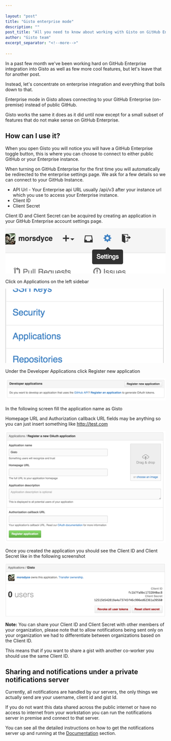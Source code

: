 ```yaml
---

layout: "post"
title: "Gisto enterprise mode"
description: ""
post_title: "All you need to know about working with Gisto on GitHub Enterprise"
author: "Gisto team"
excerpt_separator: "<!--more-->"

---
```


In a past few month we've been working hard on GitHub Enterprise integration into Gisto as well as few more cool features, but let's leave that for another post.

Instead, let's concentrate on enterprise integration and everything that boils down to that.

<!--more-->

Enterprise mode in Gisto allows connecting to your GitHub Enterprise (on-premise) instead of public GitHub.

Gisto works the same it does as it did until now except for a small subset of features that do not make sense on GitHub Enterprise.

## How can I use it?

When you open Gisto you will notice you will have a GitHub Enterprise toggle button, this is where you can choose to connect to
either public GitHub or your Enterprise instance.

When turning on GitHub Enterprise for the first time you will automatically be redirected to the enterprise settings page.
We ask for a few details so we can connect to your GitHub Instance.

* API Url - Your Enterprise api URL usually /api/v3 after your instance url which you use to access your Enterprise instance.
* Client ID
* Client Secret

Client ID and Client Secret can be acquired by creating an application in your GitHub Enterprise account settings page.

![Account settings](/images/blog/post-enterprise-mode/step1.png)

Click on Applications on the left sidebar

![Account settings](/images/blog/post-enterprise-mode/step2.png)

Under the Developer Applications click Register new application

![Developer Applications](/images/blog/post-enterprise-mode/step3.png)

In the following screen fill the application name as Gisto

Homepage URL and Authorization callback URL fields may be anything so you can just insert something like http://test.com

![Register Application](/images/blog/post-enterprise-mode/step4.png)

Once you created the application you should see the Client ID and Client Secret like in the following screenshot

![Application Details](/images/blog/post-enterprise-mode/step5.png)

**Note:** You can share your Client ID and Client Secret with other members of your organization, please note that to allow
notifications being sent only on your organization we had to differentiate between organizations based on the Client ID.

This means that if you want to share a gist with another co-worker you should use the same Client ID.

## Sharing and notifications under a private notifications server

Currently, all notifications are handled by our servers, the only things we actually send are your username, client id and gist Id.

If you do not want this data shared across the public internet or have no access to internet from your workstation you can run
the notifications server in premise and connect to that server.

You can see all the detailed instructions on how to get the notifications server up and running at the [Documentation](/documentation) section.

